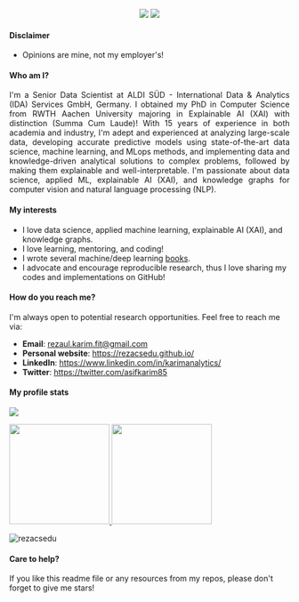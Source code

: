 <p align="center">
  <a href="https://www.linkedin.com/in/karimrwth/" target="_blank"><img src="https://img.shields.io/badge/Linkedin-Follow%20Reza-blue?logo=linkedin" /></a>
  <a href="https://rezacsedu.github.io/" target="_blank"></a>
  <a href="https://twitter.com/intent/follow?screen_name=asifkarim85" target="_blank"><img src="https://img.shields.io/twitter/follow/asifkarim85?style=social"/></a>
</p>

#### Disclaimer
- Opinions are mine, not my employer's! 

#### Who am I?
<div align="justify">
I'm a Senior Data Scientist at ALDI SÜD - International Data & Analytics (IDA) Services GmbH, Germany. I obtained my PhD in Computer Science from RWTH Aachen University majoring in Explainable AI (XAI) with distinction (Summa Cum Laude)! With 15 years of experience in both academia and industry, I'm adept and experienced at analyzing large-scale data, developing accurate predictive models using state-of-the-art data science, machine learning, and MLops methods, and implementing data and knowledge-driven analytical solutions to complex problems, followed by making them explainable and well-interpretable. I'm passionate about data science, applied ML, explainable AI (XAI), and knowledge graphs for computer vision and natural language processing (NLP).
</div>

#### My interests
- I love data science, applied machine learning, explainable AI (XAI), and knowledge graphs. 
- I love learning, mentoring, and coding!
- I wrote several machine/deep learning [books](https://www.amazon.com/s?k=Md.+Rezaul+Karim&ref=nb_sb_noss). 
- I advocate and encourage reproducible research, thus I love sharing my codes and implementations on GitHub! 

#### How do you reach me?
I'm always open to potential research opportunities. Feel free to reach me via: 

- **Email**: rezaul.karim.fit@gmail.com
- **Personal website**: https://rezacsedu.github.io/ 
- **LinkedIn**: https://www.linkedin.com/in/karimanalytics/ 
- **Twitter**: https://twitter.com/asifkarim85 

#### My profile stats
<p align="left"><img src="https://profile-counter.glitch.me/rezacsedu/count.svg" /></p>

<p align="left">
<a href="https://github.com/rezacsedu">
  <img height="180em" src="https://github-readme-stats-eight-theta.vercel.app/api?username=rezacsedu&show_icons=true&theme=algolia&include_all_commits=true&count_private=false"/>
  <img height="180em" src="https://github-readme-stats-eight-theta.vercel.app/api/top-langs/?username=rezacsedu&langs_count=10&hide=Web%20Ontology%20Language,PHP,HTML,JavaScript,CSS,tex&hide_progress=true&theme=algolia"/>
</a>
</p>

<img src="https://github-readme-streak-stats.herokuapp.com/?user=rezacsedu&theme=dark" alt="rezacsedu"/> 

#### Care to help? 
<div align="left">  
If you like this readme file or any resources from my repos, please don't forget to give me stars!  
</div> 
